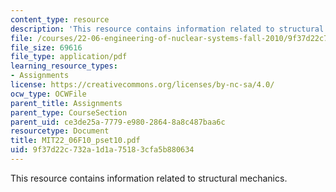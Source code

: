 ```yaml
---
content_type: resource
description: 'This resource contains information related to structural mechanics. '
file: /courses/22-06-engineering-of-nuclear-systems-fall-2010/9f37d22c732a1d1a75183cfa5b880634_MIT22_06F10_pset10.pdf
file_size: 69616
file_type: application/pdf
learning_resource_types:
- Assignments
license: https://creativecommons.org/licenses/by-nc-sa/4.0/
ocw_type: OCWFile
parent_title: Assignments
parent_type: CourseSection
parent_uid: ce3de25a-7779-e980-2864-8a8c487baa6c
resourcetype: Document
title: MIT22_06F10_pset10.pdf
uid: 9f37d22c-732a-1d1a-7518-3cfa5b880634
---
```

This resource contains information related to structural mechanics. 